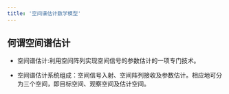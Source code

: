 ```yaml
---
title: '空间谱估计数学模型'
---
```


## 何谓空间谱估计

- 空间谱估计:利用空间阵列实现空间信号的参数估计的一项专门技术。   

- 空间谱估计系统组成：空间信号入射、空间阵列接收及参数估计。相应地可分为三个空间，即目标空间、观察空间及估计空间。


